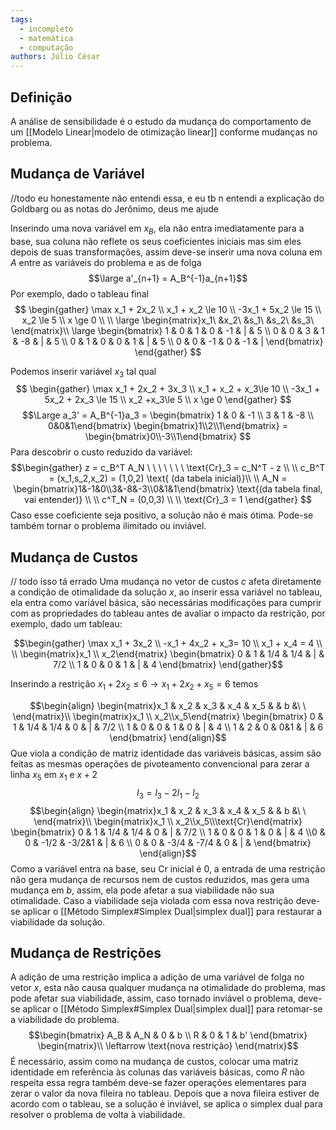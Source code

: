 ```yaml
---
tags:
  - incompleto
  - matemática
  - computação
authors: Júlio César
---
```

## Definição

A análise de sensibilidade é o estudo da mudança do comportamento de um [[Modelo Linear|modelo de otimização linear]] conforme mudanças no problema.

## Mudança de Variável

//todo eu honestamente não entendi essa, e eu tb n entendi a explicação do Goldbarg ou as notas do Jerônimo, deus me ajude

Inserindo uma nova variável em $x_B$, ela não entra imediatamente para a base, sua coluna não reflete os seus coeficientes iniciais mas sim eles depois de suas transformações, assim deve-se inserir uma nova coluna em $A$ entre as variáveis do problema e as de folga
$$\large a'_{n+1} = A_B^{-1}a_{n+1}$$
Por exemplo, dado o tableau final
$$
\begin{gather}
\max x_1 + 2x_2 \\ x_1 + x_2 \le 10 \\ -3x_1 + 5x_2 \le 15 \\ x_2 \le 5 \\ x \ge 0 \\
\\
\large \begin{matrix}x_1\ &x_2\ &s_1\ &s_2\ &s_3\ \end{matrix}\\
\large \begin{bmatrix}
1 & 0 & 1 & 0 & -1 & | & 5 \\
0 & 0 & 3 & 1 & -8 & | & 5 \\
0 & 1 & 0 & 0 & 1 & | & 5 \\
0 & 0 & -1 & 0 & -1 & |
\end{bmatrix}
\end{gather}
$$

Podemos inserir variável $x_3$ tal qual 
$$
\begin{gather}
\max x_1 + 2x_2 + 3x_3 \\
x_1 + x_2 + x_3\le 10 \\ -3x_1 + 5x_2 + 2x_3 \le 15 \\ x_2 +x_3\le 5 \\ x \ge 0
\end{gather}
$$
$$\Large a_3' = A_B^{-1}a_3 = 
\begin{bmatrix} 1 & 0 & -1 \\ 3 & 1 & -8 \\ 0&0&1\end{bmatrix}
\begin{bmatrix}1\\2\\1\end{bmatrix} = 
\begin{bmatrix}0\\-3\\1\end{bmatrix}
$$
Para descobrir o custo reduzido da variável:
$$\begin{gather} 
z = c_B^T A_N \ \ \ \ \ \ \ \text{Cr}_3 = c_N^T - z \\ \\
c_B^T = (x_1,s_2,x_2) = (1,0,2) \text{  (da tabela inicial)}\\ \\
A_N = \begin{bmatrix}1&-1&0\\3&-8&-3\\0&1&1\end{bmatrix} \text{(da tabela final, vai entender)} \\ \\ c^T_N = (0,0,3) \\ \\ \text{Cr}_3 = 1
\end{gather}
$$
Caso esse coeficiente seja positivo, a solução não é mais ótima. Pode-se também tornar o problema ilimitado ou inviável.

## Mudança de Custos
// todo isso tá errado 
Uma mudança no vetor de custos $c$ afeta diretamente a condição de otimalidade da solução $x$, ao inserir essa variável no tableau, ela entra como variável básica, são necessárias modificações para cumprir com as  propriedades do tableau antes de avaliar o impacto da restrição, por exemplo, dado um tableau:

$$\begin{gather}
\max x_1 + 3x_2 \\ -x_1 + 4x_2 + x_3= 10 \\ x_1 + x_4 = 4 \\ \\
\begin{matrix}x_1 \\ x_2\end{matrix}
\begin{bmatrix}
0 & 1 & 1/4 & 1/4 & | & 7/2 \\ 1 & 0 & 0 & 1 & | & 4
\end{bmatrix}
\end{gather}$$

Inserindo a restrição $x_1 + 2x_2 \le 6 \rightarrow x_1 + 2x_2 + x_5 = 6$ temos

$$\begin{align}
\begin{matrix}x_1 & x_2 & x_3 & x_4 & x_5 & & b &\ \ \end{matrix}\\
\begin{matrix}x_1 \\ x_2\\x_5\end{matrix}
\begin{bmatrix}
0 & 1 & 1/4 & 1/4 & 0 & | & 7/2 \\ 1 & 0 & 0 & 1 & 0 & | & 4 \\ 1 & 2 & 0 & 0&1 & | & 6
\end{bmatrix}
\end{align}$$
Que viola a condição de matriz identidade das variáveis básicas, assim são feitas as mesmas operações de pivoteamento convencional para zerar a linha $x_5$ em $x_1$ e $x+2$
$$l_3 = l_3 - 2l_1 - l_2$$
$$\begin{align}
\begin{matrix}x_1 & x_2 & x_3 & x_4 & x_5 & & b &\ \ \end{matrix}\\
\begin{matrix}x_1 \\ x_2\\x_5\\\text{Cr}\end{matrix}
\begin{bmatrix}
0 & 1 & 1/4 & 1/4 & 0 & | & 7/2 \\ 1 & 0 & 0 & 1 & 0 & | & 4 \\0 & 0 & -1/2 & -3/2&1 & | & 6 \\ 0 & 0 & -3/4 & -7/4 & 0 & | &
\end{bmatrix}
\end{align}$$
Como a variável entra na base, seu $\text{Cr}$ inicial é 0, a entrada de uma restrição não gera mudança de recursos nem de custos reduzidos, mas gera uma mudança em $b$, assim, ela pode afetar a sua viabilidade não sua otimalidade. Caso a viabilidade seja violada com essa nova restrição deve-se aplicar o [[Método Simplex#Simplex Dual|simplex dual]] para restaurar a viabilidade da solução.
## Mudança de Restrições

A adição de uma restrição implica a adição de uma variável de folga no vetor $x$, esta não causa qualquer mudança na otimalidade do problema, mas pode afetar sua viabilidade, assim, caso tornado inviável o problema, deve-se aplicar o [[Método Simplex#Simplex Dual|simplex dual]] para retomar-se a viabilidade do problema.
$$\begin{bmatrix}
A_B & A_N & 0 & b \\
R & 0 & 1 & b'
\end{bmatrix} \begin{matrix}\\ \leftarrow \text{nova restrição} \end{matrix}$$
É necessário, assim como na mudança de custos, colocar uma matriz identidade em referência às colunas das variáveis básicas, como $R$ não respeita essa regra também deve-se fazer operações elementares para zerar o valor da nova fileira no tableau.
Depois que a nova fileira estiver de acordo com o tableau, se a solução é inviável, se aplica o simplex dual para resolver o problema de volta à viabilidade.